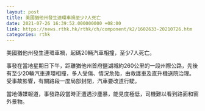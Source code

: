 ```yaml
---
layout: post
title: 美國猶他州發生連環車禍至少7人死亡
date: 2021-07-26 16:39:52.000000000 +08:00
link: https://news.rthk.hk/rthk/ch/component/k2/1602633-20210726.htm
categories: rthk
---
```


美國猶他州發生連環車禍，起碼20輛汽車相撞，至少7人死亡。

事發在當地星期日下午，距離猶他州首府鹽湖城約260公里的一段州際公路，先後有至少20輛汽車連環相撞，多人受傷、情況危殆，由救護車及直升機送院治理。受事故影響，有關路段一度局部封閉，汽車要改道行駛。

當地傳媒報道，事發路段當時正遭遇沙塵暴，能見度極低，司機難以看到路面和窗外景物。
